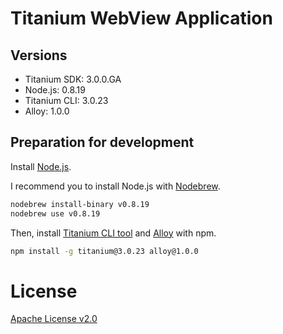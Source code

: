 # Titanium WebView Application

## Versions

* Titanium SDK: 3.0.0.GA
* Node.js: 0.8.19
* Titanium CLI: 3.0.23
* Alloy: 1.0.0

## Preparation for development

Install [Node.js](http://nodejs.org/).

I recommend you to install Node.js with [Nodebrew](https://github.com/hokaccha/nodebrew).

```sh
nodebrew install-binary v0.8.19
nodebrew use v0.8.19
```

Then, install [Titanium CLI tool](https://github.com/appcelerator/titanium) and [Alloy](https://github.com/appcelerator/alloy) with npm.

```sh
npm install -g titanium@3.0.23 alloy@1.0.0
```

# License

[Apache License v2.0](http://www.apache.org/licenses/LICENSE-2.0)
